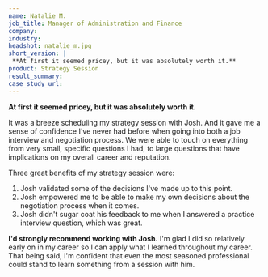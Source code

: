 ```yaml
---
name: Natalie M.
job_title: Manager of Administration and Finance
company: 
industry: 
headshot: natalie_m.jpg
short_version: |
 **At first it seemed pricey, but it was absolutely worth it.**
product: Strategy Session
result_summary: 
case_study_url: 
---
```


**At first it seemed pricey, but it was absolutely worth it.**

It was a breeze scheduling my strategy session with Josh. And it gave me a sense of confidence I've never had before when going into both a job interview and negotiation process. We were able to touch on everything from very small, specific questions I had, to large questions that have implications on my overall career and reputation.

Three great benefits of my strategy session were:

1.  Josh validated some of the decisions I've made up to this point.
2.  Josh empowered me to be able to make my own decisions about the negotiation process when it comes.
3.  Josh didn't sugar coat his feedback to me when I answered a practice interview question, which was great.

**I'd strongly recommend working with Josh.** I'm glad I did so relatively early on in my career so I can apply what I learned throughout my career. That being said, I'm confident that even the most seasoned professional could stand to learn something from a session with him.